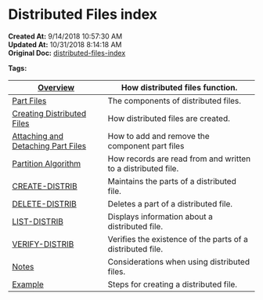 # Distributed Files index

**Created At:** 9/14/2018 10:57:30 AM  
**Updated At:** 10/31/2018 8:14:18 AM  
**Original Doc:** [distributed-files-index](https://docs.jbase.com/44203-distributed-files/distributed-files-index)  

**Tags:**
<badge text='distributed files' vertical='middle' />



| [Overview](distributed-files-overview) | How distributed files function. |
| --- | --- |
| [Part Files](part-file) | The components of distributed files. |
| [Creating Distributed Files](creating-distributed-files) | How distributed files are created. |
| [Attaching and Detaching Part Files](attaching-and-detaching-part-files) | How to add and remove the component part files |
| [Partition Algorithm](289127-partition-algorithm) | How records are read from and written to a distributed file. |
| [CREATE-DISTRIB](289128-create-distrib-command) | Maintains the parts of a distributed file. |
| [DELETE-DISTRIB](289267-delete-distrib) | Deletes a part of a distributed file. |
| [LIST-DISTRIB](289268-list-distrib) | Displays information about a distributed file. |
| [VERIFY-DISTRIB](289270-verify-distrib) | Verifies the existence of the parts of a distributed file. |
| [Notes](considerations-for-distributed-files) | Considerations when using distributed files. |
| [Example](289134-distributed-files-examples) | Steps for creating a distributed file. |


